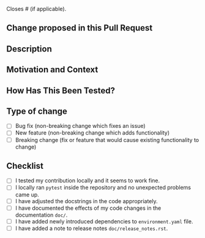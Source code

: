Closes # (if applicable).

## Change proposed in this Pull Request

<!--- Provide a general, short summary of your changes in the title above -->

## Description
<!--- Describe your changes in detail -->

## Motivation and Context
<!--- Why is this change required? What problem does it solve? -->
<!--- If it fixes an open issue, please link to the issue here. -->

## How Has This Been Tested?
<!--- Please describe in detail how you tested your changes. -->
<!--- Include details of your testing environment, and the tests you ran to -->
<!--- see how your change affects other areas of the code, etc. -->

## Type of change
<!--- What types of changes does your code introduce? Put an `x` in all the boxes that apply: -->
- [ ] Bug fix (non-breaking change which fixes an issue)
- [ ] New feature (non-breaking change which adds functionality)
- [ ] Breaking change (fix or feature that would cause existing functionality to change)

## Checklist
<!--- Go over all the following points, and put an `x` in all the boxes that apply. -->
<!--- If you're unsure about any of these, don't hesitate to ask. We're here to help! -->
- [ ] I tested my contribution locally and it seems to work fine.
- [ ] I locally ran `pytest` inside the repository and no unexpected problems came up.
- [ ] I have adjusted the docstrings in the code appropriately.
- [ ] I have documented the effects of my code changes in the documentation `doc/`.
- [ ] I have added newly introduced dependencies to `environment.yaml` file.
- [ ] I have added a note to release notes `doc/release_notes.rst`.
